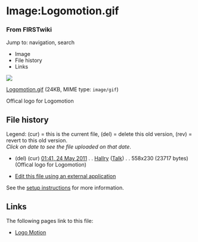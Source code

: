 

# Image:Logomotion.gif

### From FIRSTwiki

Jump to: navigation, search

  * Image
  * File history
  * Links

![](/media/b/b5/Logomotion.gif)

[Logomotion.gif](/media/b/b5/Logomotion.gif "Logomotion.gif" ) (24KB, MIME
type: `image/gif`)

Offical logo for Logomotion

## File history

Legend: (cur) = this is the current file, (del) = delete this old version,
(rev) = revert to this old version.  
_Click on date to see the file uploaded on that date_.

  * (del) (cur) [01:41, 24 May 2011](/media/b/b5/Logomotion.gif "/media/b/b5/Logomotion.gif" ) . . [Hallry](User:Hallry "User:Hallry" ) ([Talk](User_talk:Hallry "User talk:Hallry" )) . . 558x230 (23717 bytes) (Offical logo for Logomotion)
  

  * [Edit this file using an external application](/index.php?title=Image:Logomotion.gif&action=edit&externaledit=true&mode=file "Image:Logomotion.gif" )

See the [setup
instructions](http://meta.wikimedia.org/wiki/Help:External_editors
"http://meta.wikimedia.org/wiki/Help:External_editors" ) for more information.

## Links

The following pages link to this file:

  * [Logo Motion](Logo_Motion "Logo Motion" )

